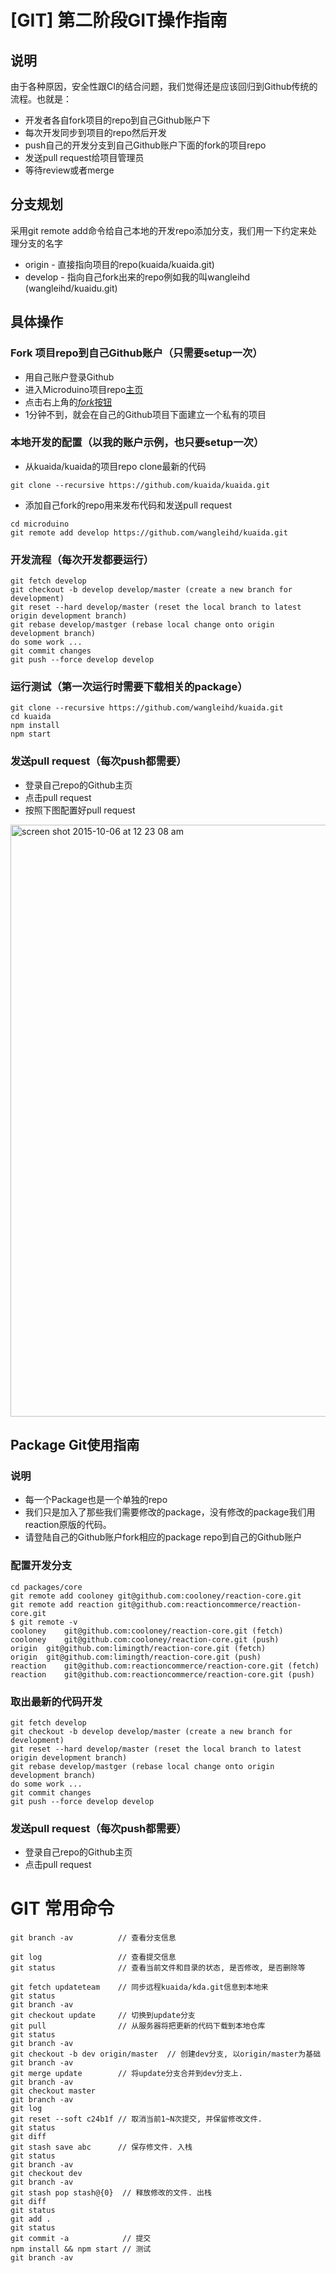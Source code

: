 # [GIT] 第二阶段GIT操作指南

## 说明
由于各种原因，安全性跟CI的结合问题，我们觉得还是应该回归到Github传统的流程。也就是：
* 开发者各自fork项目的repo到自己Github账户下
* 每次开发同步到项目的repo然后开发
* push自己的开发分支到自己Github账户下面的fork的项目repo
* 发送pull request给项目管理员
* 等待review或者merge

## 分支规划
采用git remote add命令给自己本地的开发repo添加分支，我们用一下约定来处理分支的名字
* origin - 直接指向项目的repo(kuaida/kuaida.git)
* develop - 指向自己fork出来的repo例如我的叫wangleihd (wangleihd/kuaidu.git)

## 具体操作
### Fork 项目repo到自己Github账户（只需要setup一次）
* 用自己账户登录Github
* 进入Microduino项目repo[主页](https://github.com/kuaida/kuaida)
* 点击右上角的[*fork*按钮](https://github.com/kuaida/kuaida)
* 1分钟不到，就会在自己的Github项目下面建立一个私有的项目

### 本地开发的配置（以我的账户示例，也只要setup一次）
* 从kuaida/kuaida的项目repo clone最新的代码
```
git clone --recursive https://github.com/kuaida/kuaida.git
```
* 添加自己fork的repo用来发布代码和发送pull request
```
cd microduino
git remote add develop https://github.com/wangleihd/kuaida.git
```

### 开发流程（每次开发都要运行）
```
git fetch develop
git checkout -b develop develop/master (create a new branch for development)
git reset --hard develop/master (reset the local branch to latest origin development branch)
git rebase develop/mastger (rebase local change onto origin development branch)
do some work ...
git commit changes
git push --force develop develop
```


### 运行测试（第一次运行时需要下载相关的package）
```
git clone --recursive https://github.com/wangleihd/kuaida.git
cd kuaida
npm install
npm start
```

### 发送pull request（每次push都需要）
* 登录自己repo的Github主页
* 点击pull request
* 按照下图配置好pull request

<img width="947" alt="screen shot 2015-10-06 at 12 23 08 am" src="https://cloud.githubusercontent.com/assets/758488/10302377/b2d14b5e-6bc0-11e5-9395-b72e0b98616e.png">

## Package Git使用指南
### 说明
* 每一个Package也是一个单独的repo
* 我们只是加入了那些我们需要修改的package，没有修改的package我们用reaction原版的代码。
* 请登陆自己的Github账户fork相应的package repo到自己的Github账户

### 配置开发分支
```
cd packages/core
git remote add cooloney git@github.com:cooloney/reaction-core.git
git remote add reaction git@github.com:reactioncommerce/reaction-core.git
$ git remote -v
cooloney	git@github.com:cooloney/reaction-core.git (fetch)
cooloney	git@github.com:cooloney/reaction-core.git (push)
origin	git@github.com:limingth/reaction-core.git (fetch)
origin	git@github.com:limingth/reaction-core.git (push)
reaction	git@github.com:reactioncommerce/reaction-core.git (fetch)
reaction	git@github.com:reactioncommerce/reaction-core.git (push)
```

### 取出最新的代码开发
```
git fetch develop
git checkout -b develop develop/master (create a new branch for development)
git reset --hard develop/master (reset the local branch to latest origin development branch)
git rebase develop/mastger (rebase local change onto origin development branch)
do some work ...
git commit changes
git push --force develop develop
```

### 发送pull request（每次push都需要）
* 登录自己repo的Github主页
* 点击pull request



# GIT 常用命令

```
git branch -av          // 查看分支信息                                                                           
git log                 // 查看提交信息
git status              // 查看当前文件和目录的状态, 是否修改, 是否删除等

git fetch updateteam    // 同步远程kuaida/kda.git信息到本地来
git status 
git branch -av
git checkout update     // 切换到update分支
git pull                // 从服务器将把更新的代码下载到本地仓库
git status 
git branch -av
git checkout -b dev origin/master  // 创建dev分支, 以origin/master为基础
git branch -av
git merge update        // 将update分支合并到dev分支上.
git branch -av
git checkout master
git branch -av
git log
git reset --soft c24b1f // 取消当前1~N次提交, 并保留修改文件.
git status 
git diff
git stash save abc      // 保存修文件. 入栈
git status 
git branch -av  
git checkout dev
git branch -av
git stash pop stash@{0}  // 释放修改的文件. 出栈
git diff
git status
git add .
git status
git commit -a            // 提交
npm install && npm start // 测试
git branch -av 
```
